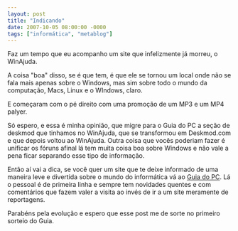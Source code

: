 ```yaml
---
layout: post
title: "Indicando"
date: 2007-10-05 08:00:00 -0000
tags: ["informática", "metablog"]
---
```

Faz um tempo que eu acompanho um site que infelizmente já morreu, o WinAjuda.

A coisa "boa" disso, se é que tem, é que ele se tornou um local onde não se fala mais apenas sobre o Windows, mas sim sobre todo o mundo da computação, Macs, Linux e o WIndows, claro.

E começaram com o pé direito com uma promoção de um MP3 e um MP4 palyer.

Só espero, e essa é minha opinião, que migre para o Guia do PC a seção de deskmod que tinhamos no WinAjuda, que se transformou em Deskmod.com e que depois voltou ao WinAjuda. Outra coisa que vocês poderiam fazer é unificar os fóruns afinal lá tem muita coisa boa sobre Windows e não vale a pena ficar separando esse tipo de informação.

Então aí vai a dica, se você quer um site que te deixe informado de uma maneira leve e divertida sobre o mundo do informática vá ao <a href="https://www.guiadopc.com.br/">Guia do PC</a>. Lá o pessoal é de primeira linha e sempre tem novidades quentes e com comentários que fazem valer a visita ao invés de ir a um site meramente de reportagens.

Parabéns pela evolução e espero que esse post me de sorte no primeiro sorteio do Guia.